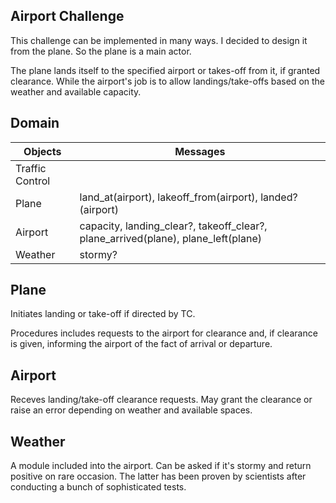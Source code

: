 ## Airport Challenge


This challenge can be implemented in many ways. I decided to design it from the plane. So the plane is a main actor. 

The plane lands itself to the specified airport or takes-off from it, if granted clearance. While the airport's job is to allow landings/take-offs based on the weather and available capacity.

Domain
---------

Objects | Messages
-- | --
Traffic Control  |
Plane  | land_at(airport), lakeoff_from(airport), landed?(airport)
Airport | capacity, landing_clear?, takeoff_clear?, plane_arrived(plane), plane_left(plane)
Weather | stormy?

Plane
---------
Initiates landing or take-off if directed by TC.

Procedures includes requests to the airport for clearance and, if clearance is given, informing the airport of the fact of arrival or departure.

Airport
---------
Receves landing/take-off clearance requests. May grant the clearance or raise an error depending on weather and available spaces.

Weather
---------
A module included into the airport. Can be asked if it's stormy and return positive on rare occasion. The latter has been proven by scientists after conducting a bunch of sophisticated tests.
